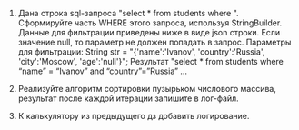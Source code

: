 1) Дана строка sql-запроса "select * from students where ". Сформируйте часть WHERE этого запроса, используя StringBuilder. Данные для фильтрации приведены ниже в виде json строки.
Если значение null, то параметр не должен попадать в запрос.
Параметры для фильтрации: String str = "{'name':'Ivanov', 'country':'Russia', 'city':'Moscow', 'age':'null'}";
Результат "select * from students where “name” = “Ivanov” and “country”=”Russia” …

2) Реализуйте алгоритм сортировки пузырьком числового массива, результат после каждой итерации запишите в лог-файл.

4) К калькулятору из предыдущего дз добавить логирование.